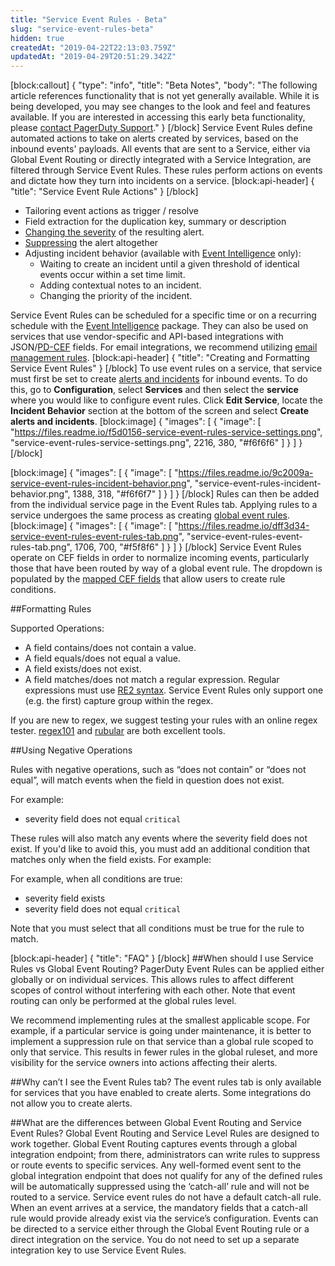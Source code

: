 ```yaml
---
title: "Service Event Rules - Beta"
slug: "service-event-rules-beta"
hidden: true
createdAt: "2019-04-22T22:13:03.759Z"
updatedAt: "2019-04-29T20:51:29.342Z"
---
```

[block:callout]
{
  "type": "info",
  "title": "Beta Notes",
  "body": "The following article references functionality that is not yet generally available. While it is being developed, you may see changes to the look and feel and features available. If you are interested in accessing this early beta functionality, please [contact PagerDuty Support](mailto:support@pagerduty.com)."
}
[/block]
Service Event Rules define automated actions to take on alerts created by services, based on the inbound events' payloads. All events that are sent to a Service, either via Global Event Routing or directly integrated with a Service Integration, are filtered through Service Event Rules. These rules perform actions on events and dictate how they turn into incidents on a service.
[block:api-header]
{
  "title": "Service Event Rule Actions"
}
[/block]
- Tailoring event actions as trigger / resolve
- Field extraction for the duplication key, summary or description
- [Changing the severity](https://support.pagerduty.com/docs/dynamic-notifications) of the resulting alert.
- [Suppressing](https://support.pagerduty.com/docs/event-management#section-suppression-and-event-rules) the alert altogether 
- Adjusting incident behavior (available with [Event Intelligence](https://support.pagerduty.com/docs/event-intelligence) only):
  * Waiting to create an incident until a given threshold of identical events occur within a set time limit.
  * Adding contextual notes to an incident.
  * Changing the priority of the incident.

Service Event Rules can be scheduled for a specific time or on a recurring schedule with the [Event Intelligence](https://support.pagerduty.com/docs/event-intelligence) package. They can also be used on services that use vendor-specific and API-based integrations with JSON/[PD-CEF](https://support.pagerduty.com/docs/pd-cef) fields. For email integrations, we recommend utilizing [email management rules](https://support.pagerduty.com/docs/email-management-filters-and-rules#section-trigger-and-resolve-alerts-with-email-management-rules). 
[block:api-header]
{
  "title": "Creating and Formatting Service Event Rules"
}
[/block]
To use event rules on a service, that service must first be set to create [alerts and incidents](https://support.pagerduty.com/docs/alerts#section-getting-started-with-alerts-and-incidents) for inbound events. To do this, go to **Configuration**, select **Services** and then select the **service** where you would like to configure event rules. Click **Edit Service**, locate the **Incident Behavior** section at the bottom of the screen and select **Create alerts and incidents**.
[block:image]
{
  "images": [
    {
      "image": [
        "https://files.readme.io/f5d0156-service-event-rules-service-settings.png",
        "service-event-rules-service-settings.png",
        2216,
        380,
        "#f6f6f6"
      ]
    }
  ]
}
[/block]

[block:image]
{
  "images": [
    {
      "image": [
        "https://files.readme.io/9c2009a-service-event-rules-incident-behavior.png",
        "service-event-rules-incident-behavior.png",
        1388,
        318,
        "#f6f6f7"
      ]
    }
  ]
}
[/block]
Rules can then be added from the individual service page in the Event Rules tab. Applying rules to a service undergoes the same process as creating [global event rules](https://support.pagerduty.com/docs/global-event-routing#section-accessing-creating-and-formatting-event-rules). 
[block:image]
{
  "images": [
    {
      "image": [
        "https://files.readme.io/dff3d34-service-event-rules-event-rules-tab.png",
        "service-event-rules-event-rules-tab.png",
        1706,
        700,
        "#f5f8f6"
      ]
    }
  ]
}
[/block]
Service Event Rules operate on CEF fields in order to normalize incoming events, particularly those that have been routed by way of a global event rule. The dropdown is populated by the [mapped CEF fields](https://support.pagerduty.com/docs/pd-cef) that allow users to create rule conditions. 

##Formatting Rules 

Supported Operations:
- A field contains/does not contain a value.
- A field equals/does not equal a value.
- A field exists/does not exist.
- A field matches/does not match a regular expression. Regular expressions must use [RE2 syntax](https://github.com/google/re2/wiki/Syntax). Service Event Rules only support one (e.g. the first) capture group within the regex.

If you are new to regex, we suggest testing your rules with an online regex tester. [regex101](https://regex101.com/) and [rubular](http://rubular.com/r/G0ViTWxgFO) are both excellent tools.

##Using Negative Operations

Rules with negative operations, such as “does not contain” or “does not equal”, will match events when the field in question does not exist. 

For example:
- severity field does not equal `critical`

These rules will also match any events where the severity field does not exist. If you'd like to avoid this, you must add an additional condition that matches only when the field exists. For example:

For example, when all conditions are true:
- severity field exists
- severity field does not equal `critical`

Note that you must select that all conditions must be true for the rule to match.


[block:api-header]
{
  "title": "FAQ"
}
[/block]
##When should I use Service Rules vs Global Event Routing? 
PagerDuty Event Rules can be applied either globally or on individual services. This allows rules to affect different scopes of control without interfering with each other. Note that event routing can only be performed at the global rules level.

We recommend implementing rules at the smallest applicable scope. For example, if a particular service is going under maintenance, it is better to implement a suppression rule on that service than a global rule scoped to only that service. This results in fewer rules in the global ruleset, and more visibility for the service owners into actions affecting their alerts.

##Why can’t I see the Event Rules tab?
The event rules tab is only available for services that you have enabled to create alerts. Some integrations do not allow you to create alerts.

##What are the differences between Global Event Routing and Service Event Rules?
Global Event Routing and Service Level Rules are designed to work together. Global Event Routing captures events through a global integration endpoint; from there, administrators can write rules to suppress or route events to specific services. Any well-formed event sent to the global integration endpoint that does not qualify for any of the defined rules will be automatically suppressed using the ‘catch-all’ rule and will not be routed to a service. 
Service event rules do not have a default catch-all rule. When an event arrives at a service, the mandatory fields that a catch-all rule would provide already exist via the service’s configuration.
Events can be directed to a service either through the Global Event Routing rule or a direct integration on the service. You do not need to set up a separate integration key to use Service Event Rules.